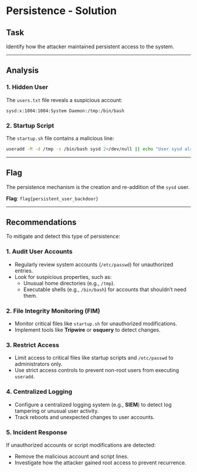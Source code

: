 # Persistence - Solution

## Task
Identify how the attacker maintained persistent access to the system.

---

## Analysis

### 1. Hidden User
The `users.txt` file reveals a suspicious account:
```plaintext
sysd:x:1004:1004:System Daemon:/tmp:/bin/bash

```

### 2. Startup Script
The `startup.sh` file contains a malicious line:
```bash
useradd -M -d /tmp -s /bin/bash sysd 2>/dev/null || echo "User sysd already exists"
```

---

## Flag
The persistence mechanism is the creation and re-addition of the `sysd` user.

**Flag**: `flag{persistent_user_backdoor}`

---

## Recommendations
To mitigate and detect this type of persistence:

### 1. Audit User Accounts
- Regularly review system accounts (`/etc/passwd`) for unauthorized entries.
- Look for suspicious properties, such as:
  - Unusual home directories (e.g., `/tmp`).
  - Executable shells (e.g., `/bin/bash`) for accounts that shouldn’t need them.

### 2. File Integrity Monitoring (FIM)
- Monitor critical files like `startup.sh` for unauthorized modifications.
- Implement tools like **Tripwire** or **osquery** to detect changes.

### 3. Restrict Access
- Limit access to critical files like startup scripts and `/etc/passwd` to administrators only.
- Use strict access controls to prevent non-root users from executing `useradd`.

### 4. Centralized Logging
- Configure a centralized logging system (e.g., **SIEM**) to detect log tampering or unusual user activity.
- Track reboots and unexpected changes to user accounts.

### 5. Incident Response
If unauthorized accounts or script modifications are detected:
- Remove the malicious account and script lines.
- Investigate how the attacker gained root access to prevent recurrence.
```
